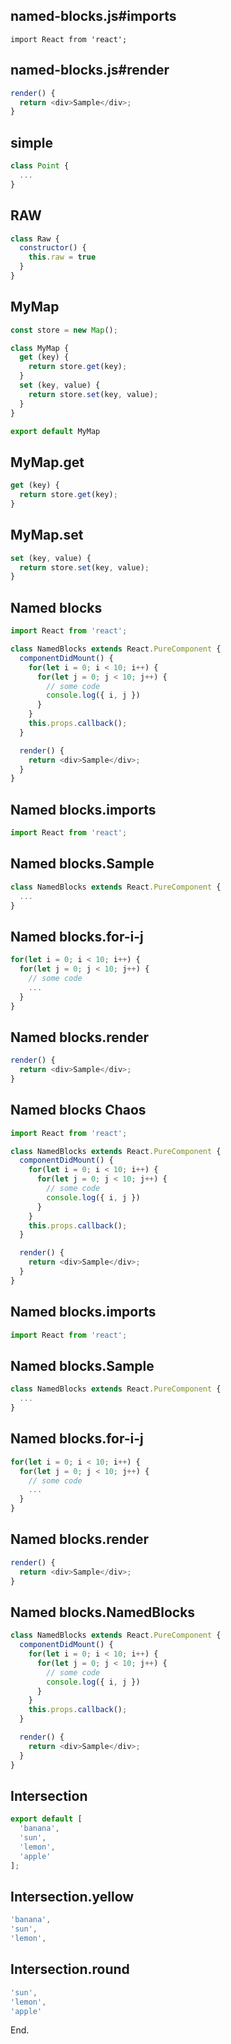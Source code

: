 ## named-blocks.js#imports

[mdis]:# (./named-blocks.js#imports)
```
import React from 'react';
```

## named-blocks.js#render

[mdis]:# (./named-blocks.js#render)
```js
render() {
  return <div>Sample</div>;
}
```

## simple

[mdis]:# (./simple.js)
```js
class Point {
  ...
}
```

## RAW

[mdis]:# (./raw.js)
```js
class Raw {
  constructor() {
    this.raw = true
  }
}
```

## MyMap

[mdis]:# (./my-map.js)
```js
const store = new Map();

class MyMap {
  get (key) {
    return store.get(key);
  }
  set (key, value) {
    return store.set(key, value);
  }
}

export default MyMap
```

## MyMap.get

[mdis]:# (./my-map.js#get)
```js
get (key) {
  return store.get(key);
}
```

## MyMap.set

[mdis]:# (./my-map.js#set)
```js
set (key, value) {
  return store.set(key, value);
}
```

## Named blocks

[mdis]:# (./named-blocks.js)
```js
import React from 'react';

class NamedBlocks extends React.PureComponent {
  componentDidMount() {
    for(let i = 0; i < 10; i++) {
      for(let j = 0; j < 10; j++) {
        // some code
        console.log({ i, j })
      }
    }
    this.props.callback();
  }

  render() {
    return <div>Sample</div>;
  }
}
```

## Named blocks.imports

[mdis]:# (./named-blocks.js#imports)
```js
import React from 'react';
```

## Named blocks.Sample

[mdis]:# (./named-blocks.js#Sample)
```js
class NamedBlocks extends React.PureComponent {
  ...
}
```

## Named blocks.for-i-j

[mdis]:# (./named-blocks.js#for-i-j)
```js
for(let i = 0; i < 10; i++) {
  for(let j = 0; j < 10; j++) {
    // some code
    ...
  }
}
```

## Named blocks.render

[mdis]:# (./named-blocks.js#render)
```js
render() {
  return <div>Sample</div>;
}
```

## Named blocks Chaos

[mdis]:# (./named-blocks-chaos.js)
```js
import React from 'react';

class NamedBlocks extends React.PureComponent {
  componentDidMount() {
    for(let i = 0; i < 10; i++) {
      for(let j = 0; j < 10; j++) {
        // some code
        console.log({ i, j })
      }
    }
    this.props.callback();
  }

  render() {
    return <div>Sample</div>;
  }
}
```

## Named blocks.imports

[mdis]:# (./named-blocks-chaos.js#imports)
```js
import React from 'react';
```

## Named blocks.Sample

[mdis]:# (./named-blocks-chaos.js#Sample)
```js
class NamedBlocks extends React.PureComponent {
  ...
}
```

## Named blocks.for-i-j

[mdis]:# (./named-blocks-chaos.js#for-i-j)
```js
for(let i = 0; i < 10; i++) {
  for(let j = 0; j < 10; j++) {
    // some code
    ...
  }
}
```

## Named blocks.render

[mdis]:# (./named-blocks-chaos.js#render)
```js
render() {
  return <div>Sample</div>;
}
```

## Named blocks.NamedBlocks

[mdis]:# (./named-blocks-chaos.js#NamedBlocks)
```js
class NamedBlocks extends React.PureComponent {
  componentDidMount() {
    for(let i = 0; i < 10; i++) {
      for(let j = 0; j < 10; j++) {
        // some code
        console.log({ i, j })
      }
    }
    this.props.callback();
  }

  render() {
    return <div>Sample</div>;
  }
}
```

## Intersection
[mdis]:# (./intersection.js)
```js
export default [
  'banana',
  'sun',
  'lemon',
  'apple'
];
```

## Intersection.yellow
[mdis]:# (./intersection.js#yellow)
```js
'banana',
'sun',
'lemon',
```

## Intersection.round
[mdis]:# (./intersection.js#round)
```js
'sun',
'lemon',
'apple'
```

End.

